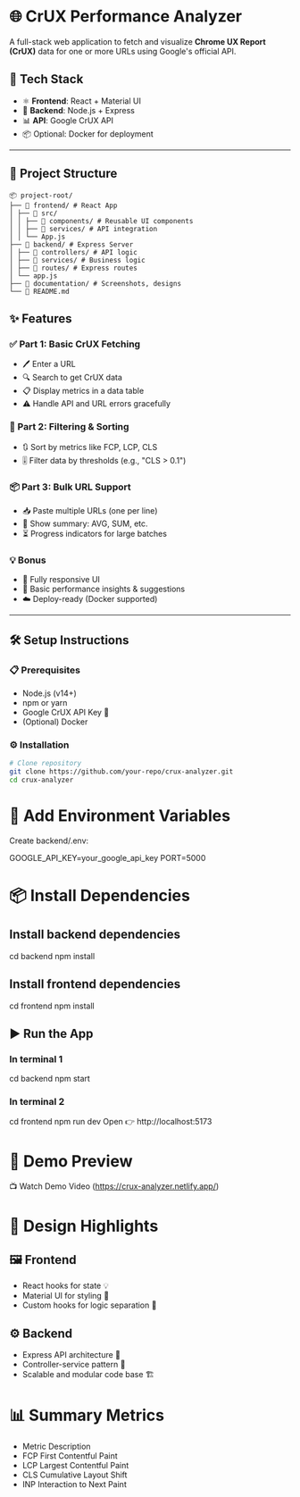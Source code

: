# 🌐 CrUX Performance Analyzer

A full-stack web application to fetch and visualize **Chrome UX Report (CrUX)** data for one or more URLs using Google's official API.

## 🚀 Tech Stack

- ⚛️ **Frontend**: React + Material UI  
- 🧠 **Backend**: Node.js + Express  
- 📊 **API**: Google CrUX API  
- 📦 Optional: Docker for deployment

---

## 📁 Project Structure
```
📦 project-root/
├── 📂 frontend/ # React App
│ ├── 📂 src/
│ │ ├── 📂 components/ # Reusable UI components
│ │ ├── 📂 services/ # API integration
│ │ └── App.js
├── 📂 backend/ # Express Server
│ ├── 📂 controllers/ # API logic
│ ├── 📂 services/ # Business logic
│ ├── 📂 routes/ # Express routes
│ └── app.js
├── 📂 documentation/ # Screenshots, designs
└── 📄 README.md
```

## ✨ Features

### ✅ Part 1: Basic CrUX Fetching
- 🖊️ Enter a URL
- 🔍 Search to get CrUX data
- 📋 Display metrics in a data table
- ⚠️ Handle API and URL errors gracefully

### 🔎 Part 2: Filtering & Sorting
- 🔃 Sort by metrics like FCP, LCP, CLS
- 🎚️ Filter data by thresholds (e.g., "CLS > 0.1")

### 📦 Part 3: Bulk URL Support
- 📥 Paste multiple URLs (one per line)
- 🧮 Show summary: AVG, SUM, etc.
- ⏳ Progress indicators for large batches

### 💡 Bonus
- 📱 Fully responsive UI
- 🧠 Basic performance insights & suggestions
- ☁️ Deploy-ready (Docker supported)

---

## 🛠️ Setup Instructions

### 📋 Prerequisites
- Node.js (v14+)
- npm or yarn
- Google CrUX API Key 🔑
- (Optional) Docker

### ⚙️ Installation

```bash
# Clone repository
git clone https://github.com/your-repo/crux-analyzer.git
cd crux-analyzer
```

# 🔐 Add Environment Variables

Create backend/.env:

GOOGLE_API_KEY=your_google_api_key
PORT=5000

# 📦 Install Dependencies

## Install backend dependencies
cd backend
npm install

## Install frontend dependencies
cd frontend
npm install

## ▶️ Run the App

### In terminal 1
cd backend
npm start

### In terminal 2
cd frontend
npm run dev
Open 👉 http://localhost:5173

# 🎥 Demo Preview

📺 Watch Demo Video (https://crux-analyzer.netlify.app/)

# 🧠 Design Highlights
## 🖼️ Frontend
- React hooks for state 💡
- Material UI for styling 🎨
- Custom hooks for logic separation 🔧

## ⚙️ Backend
- Express API architecture 🔌
- Controller-service pattern 📂
- Scalable and modular code base 🏗️

# 📊 Summary Metrics
- Metric Description
- FCP	First Contentful Paint
- LCP	Largest Contentful Paint
- CLS	Cumulative Layout Shift
- INP	Interaction to Next Paint

